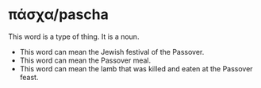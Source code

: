 # πάσχα/pascha
This word is a type of thing. It is a noun.
* This word can mean the Jewish festival of the Passover.
* This word can mean the Passover meal.
* This word can mean the lamb that was killed and eaten at the Passover feast.
